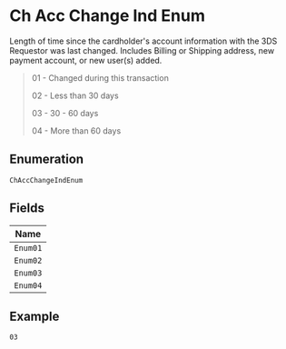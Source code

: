 
# Ch Acc Change Ind Enum

Length of time since the cardholder's account information with the 3DS Requestor was last changed. Includes Billing or Shipping address, new payment account, or new user(s) added.

> 01 - Changed during this transaction
> 
> 02 - Less than 30 days
> 
> 03 - 30 - 60 days
> 
> 04 - More than 60 days

## Enumeration

`ChAccChangeIndEnum`

## Fields

| Name |
|  --- |
| `Enum01` |
| `Enum02` |
| `Enum03` |
| `Enum04` |

## Example

```
03
```

